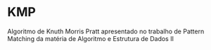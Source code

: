 # KMP
Algoritmo de Knuth Morris Pratt apresentado no trabalho de Pattern Matching da matéria de Algoritmo e Estrutura de Dados II
